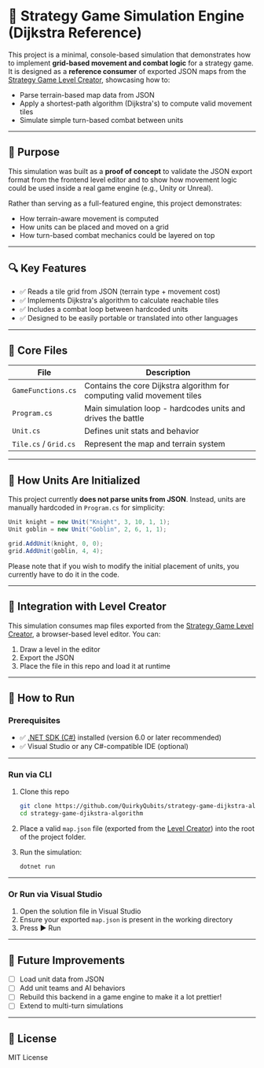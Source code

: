 # 🧠 Strategy Game Simulation Engine (Dijkstra Reference)

This project is a minimal, console-based simulation that demonstrates how to implement **grid-based movement and combat logic** for a strategy game. It is designed as a **reference consumer** of exported JSON maps from the [Strategy Game Level Creator](https://github.com/QuirkyQubits/strategy-game-tool), showcasing how to:

- Parse terrain-based map data from JSON
- Apply a shortest-path algorithm (Dijkstra's) to compute valid movement tiles
- Simulate simple turn-based combat between units

---

## 🌟 Purpose

This simulation was built as a **proof of concept** to validate the JSON export format from the frontend level editor and to show how movement logic could be used inside a real game engine (e.g., Unity or Unreal).

Rather than serving as a full-featured engine, this project demonstrates:

- How terrain-aware movement is computed
- How units can be placed and moved on a grid
- How turn-based combat mechanics could be layered on top

---

## 🔍 Key Features

- ✅ Reads a tile grid from JSON (terrain type + movement cost)
- ✅ Implements Dijkstra's algorithm to calculate reachable tiles
- ✅ Includes a combat loop between hardcoded units
- ✅ Designed to be easily portable or translated into other languages

---

## 📁 Core Files

| File | Description |
|------|-------------|
| `GameFunctions.cs` | Contains the core Dijkstra algorithm for computing valid movement tiles |
| `Program.cs` | Main simulation loop - hardcodes units and drives the battle |
| `Unit.cs` | Defines unit stats and behavior |
| `Tile.cs` / `Grid.cs` | Represent the map and terrain system |

---

## 🤖 How Units Are Initialized

This project currently **does not parse units from JSON**. Instead, units are manually hardcoded in `Program.cs` for simplicity:

```csharp
Unit knight = new Unit("Knight", 3, 10, 1, 1);
Unit goblin = new Unit("Goblin", 2, 6, 1, 1);

grid.AddUnit(knight, 0, 0);
grid.AddUnit(goblin, 4, 4);
```

Please note that if you wish to modify the initial placement of units, you currently have to do it in the code.

---

## 🔗 Integration with Level Creator

This simulation consumes map files exported from the [Strategy Game Level Creator](https://github.com/QuirkyQubits/strategy-game-tool), a browser-based level editor. You can:

1. Draw a level in the editor
2. Export the JSON
3. Place the file in this repo and load it at runtime

---

## 🚀 How to Run

### Prerequisites

- ✅ [.NET SDK (C#)](https://dotnet.microsoft.com/en-us/download) installed (version 6.0 or later recommended)
- ✅ Visual Studio or any C#-compatible IDE (optional)

---

### Run via CLI

1. Clone this repo  
   ```bash
   git clone https://github.com/QuirkyQubits/strategy-game-dijkstra-algorithm.git
   cd strategy-game-djikstra-algorithm
   ```

2. Place a valid `map.json` file (exported from the [Level Creator](https://github.com/QuirkyQubits/strategy-game-tool)) into the root of the project folder.

3. Run the simulation:  
   ```bash
   dotnet run
   ```

---

### Or Run via Visual Studio

1. Open the solution file in Visual Studio  
2. Ensure your exported `map.json` is present in the working directory  
3. Press ▶️ Run

---

## 💪 Future Improvements

- [ ] Load unit data from JSON
- [ ] Add unit teams and AI behaviors
- [ ] Rebuild this backend in a game engine to make it a lot prettier!
- [ ] Extend to multi-turn simulations

---

## 📄 License

MIT License
